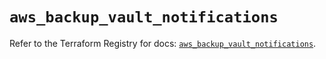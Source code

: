# `aws_backup_vault_notifications`

Refer to the Terraform Registry for docs: [`aws_backup_vault_notifications`](https://registry.terraform.io/providers/hashicorp/aws/5.87.0/docs/resources/backup_vault_notifications).
